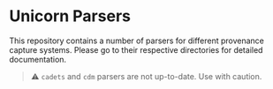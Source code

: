 # Unicorn Parsers
This repository contains a number of parsers for different provenance capture systems.
Please go to their respective directories for detailed documentation.

> :warning: `cadets` and `cdm` parsers are not up-to-date. Use with caution.

